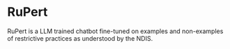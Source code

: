 # RuPert
RuPert is a LLM trained chatbot fine-tuned on examples and non-examples of restrictive practices as understood by the NDIS. 
